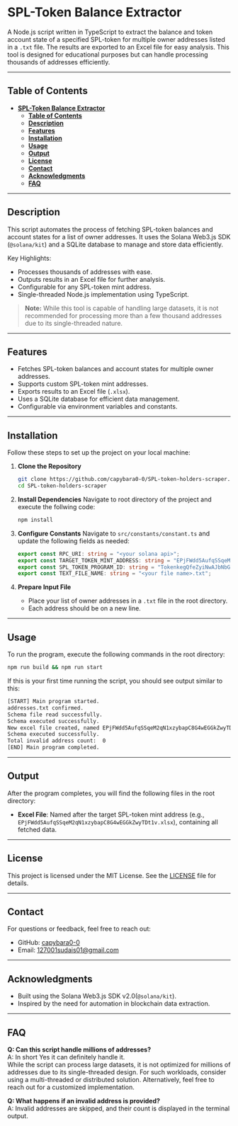 # **SPL-Token Balance Extractor**

A Node.js script written in TypeScript to extract the balance and token account state of a specified SPL-token for multiple owner addresses listed in a `.txt` file. The results are exported to an Excel file for easy analysis. This tool is designed for educational purposes but can handle processing thousands of addresses efficiently.

---

## **Table of Contents**

- [**SPL-Token Balance Extractor**](#spl-token-balance-extractor)
  - [**Table of Contents**](#table-of-contents)
  - [**Description**](#description)
  - [**Features**](#features)
  - [**Installation**](#installation)
  - [**Usage**](#usage)
  - [**Output**](#output)
  - [**License**](#license)
  - [**Contact**](#contact)
  - [**Acknowledgments**](#acknowledgments)
  - [**FAQ**](#faq)

---

## **Description**

This script automates the process of fetching SPL-token balances and account states for a list of owner addresses. It uses the Solana Web3.js SDK (`@solana/kit`) and a SQLite database to manage and store data efficiently.

Key Highlights:

- Processes thousands of addresses with ease.
- Outputs results in an Excel file for further analysis.
- Configurable for any SPL-token mint address.
- Single-threaded Node.js implementation using TypeScript.

> **Note:** While this tool is capable of handling large datasets, it is not recommended for processing more than a few thousand addresses due to its single-threaded nature.

---

## **Features**

- Fetches SPL-token balances and account states for multiple owner addresses.
- Supports custom SPL-token mint addresses.
- Exports results to an Excel file (`.xlsx`).
- Uses a SQLite database for efficient data management.
- Configurable via environment variables and constants.

---

## **Installation**

Follow these steps to set up the project on your local machine:

1. **Clone the Repository**

   ```bash
   git clone https://github.com/capybara0-0/SPL-token-holders-scraper.git
   cd SPL-token-holders-scraper
   ```

2. **Install Dependencies**
   Navigate to root directory of the project and execute the follwing code:

   ```bash
   npm install
   ```

3. **Configure Constants**
   Navigate to `src/constants/constant.ts` and update the following fields as needed:

   ```ts
   export const RPC_URI: string = "<your solana api>";
   export const TARGET_TOKEN_MINT_ADDRESS: string = "EPjFWdd5AufqSSqeM2qN1xzybapC8G4wEGGkZwyTDt1v"; // Default: USDC
   export const SPL_TOKEN_PROGRAM_ID: string = "TokenkegQfeZyiNwAJbNbGKPFXCWuBvf9Ss623VQ5DA";
   export const TEXT_FILE_NAME: string = "<your file name>.txt";
   ```

4. **Prepare Input File**
   - Place your list of owner addresses in a `.txt` file in the root directory.
   - Each address should be on a new line.

---

## **Usage**

To run the program, execute the following commands in the root directory:

```bash
npm run build && npm run start
```

If this is your first time running the script, you should see output similar to this:

```bash
[START] Main program started.
addresses.txt confirmed.
Schema file read successfully.
Schema executed successfully.
New excel file created, named EPjFWdd5AufqSSqeM2qN1xzybapC8G4wEGGkZwyTDt1v.xlsx
Schema executed successfully.
Total invalid address count:  0
[END] Main program completed.
```

---

## **Output**

After the program completes, you will find the following files in the root directory:

- **Excel File**: Named after the target SPL-token mint address (e.g., `EPjFWdd5AufqSSqeM2qN1xzybapC8G4wEGGkZwyTDt1v.xlsx`), containing all fetched data.

---

## **License**

This project is licensed under the MIT License. See the [LICENSE](LICENSE) file for details.

---

## **Contact**

For questions or feedback, feel free to reach out:

- GitHub: [capybara0-0](https://github.com/capybara0-0)
- Email: 127001sudais01@gmail.com

---

## **Acknowledgments**

- Built using the Solana Web3.js SDK v2.0(`@solana/kit`).
- Inspired by the need for automation in blockchain data extraction.

---

## **FAQ**

**Q: Can this script handle millions of addresses?**  
A: In short Yes it can definitely handle it.\
 While the script can process large datasets, it is not optimized for millions of addresses due to its single-threaded design. For such workloads, consider using a multi-threaded or distributed solution. Alternatively, feel free to reach out for a customized implementation.

**Q: What happens if an invalid address is provided?**  
A: Invalid addresses are skipped, and their count is displayed in the terminal output.
